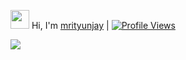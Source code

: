 <img src="https://raw.githubusercontent.com/MartinHeinz/MartinHeinz/master/wave.gif" width="30px"> Hi, I'm [mrityunjay](t.me/mrityunjayx) | [![Profile Views](https://gpvc.arturio.dev/mrityunjayx)](https://github.com/mrityunjayx)

<p align="center">

  <a href="https://github.com/mrityunjayx"><img src="https://sharasolutions.com/wp-content/uploads/2019/01/programming.gif"></a>

    



    

        

        

   

    

        

        
  







    

  

  
 

  
  

 

<!---
MrityunjayX/MrityunjayX is a ✨ special ✨ repository because its `README.md` (this file) appears on your GitHub profile.
You can click the Preview link to take a look at your changes.
--->
